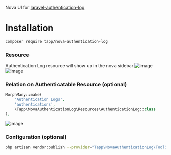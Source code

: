 Nova UI for [laravel-authentication-log](https://github.com/rappasoft/laravel-authentication-log)

# Installation

``` sh
composer require tapp/nova-authentication-log
```

### Resource
Authentication Log resource will show up in the nova sidebar
![image](https://user-images.githubusercontent.com/7796074/234967365-3b005767-ef1d-497e-9f4a-837ac05848b6.png)
![image](https://user-images.githubusercontent.com/7796074/234967268-8659eb15-28d4-469d-bbb4-648d11013c86.png)

### Relation on Authenticatable Resource (optional)
``` php
MorphMany::make(
    'Authentication Logs',
    'authentications',
    \Tapp\NovaAuthenticationLog\Resources\AuthenticationLog::class
),
```

![image](https://user-images.githubusercontent.com/7796074/234967155-6366f923-9162-4599-af9f-578eb8756b0d.png)


### Configuration (optional)
``` sh
php artisan vendor:publish --provider="Tapp\NovaAuthenticationLog\ToolServiceProvider" --tag="config"
```
